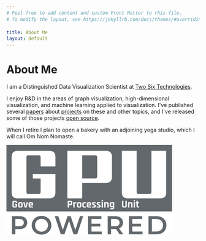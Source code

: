 ```yaml
---
# Feel free to add content and custom Front Matter to this file.
# To modify the layout, see https://jekyllrb.com/docs/themes/#overriding-theme-defaults

title: About Me
layout: default
---
```


# About Me

I am a Distinguished Data Visualization Scientist at [Two Six Technologies](https://www.twosixtech.com).

I enjoy R&D in the areas of graph visualization, high-dimensional visualization, and machine learning applied to visualization. I've published several [papers](/publications/) about [projects](/projects/) on these and other topics, and I've released some of those projects [open source](https://www.github.com/rpgove).

When I retire I plan to open a bakery with an adjoining yoga studio, which I will call Om Nom Nomaste.

![GPU: Gove Processing Unit powered](/assets/images/gpu-powered.svg)